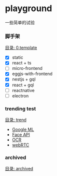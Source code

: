 <base href="https://github.com/jiahui92/playground/tree/master" target="_blank" />

# playground
一些简单的试验


### 脚手架
[目录: 0.template](0.template)
* [x] static
* [x] react + ts
* [ ] micro-frontend
* [x] eggjs-with-frontend
* [x] nestjs + gql
* [x] react + gql
* [ ] reactnative
* [ ] electron

### trending test
[目录: trend](trend)
* [Google ML](trend/machine-learning)
* [Face API](trend/face-api)
* [OCR](trend/ocr)
* [webRTC](trend/web-rtc)

### archived
[目录: archived](archived)
